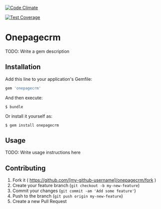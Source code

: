 [![Code Climate](https://codeclimate.com/github/peterOnePageCRM/onepagecrm-gem/badges/gpa.svg)](https://codeclimate.com/github/peterOnePageCRM/onepagecrm-gem)

[![Test Coverage](https://codeclimate.com/github/peterOnePageCRM/onepagecrm-gem/badges/coverage.svg)](https://codeclimate.com/github/peterOnePageCRM/onepagecrm-gem)

# Onepagecrm

TODO: Write a gem description

## Installation

Add this line to your application's Gemfile:

```ruby
gem 'onepagecrm'
```

And then execute:

    $ bundle

Or install it yourself as:

    $ gem install onepagecrm

## Usage

TODO: Write usage instructions here

## Contributing

1. Fork it ( https://github.com/[my-github-username]/onepagecrm/fork )
2. Create your feature branch (`git checkout -b my-new-feature`)
3. Commit your changes (`git commit -am 'Add some feature'`)
4. Push to the branch (`git push origin my-new-feature`)
5. Create a new Pull Request

